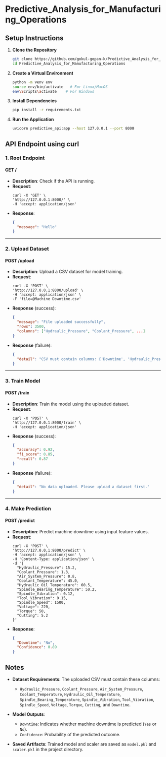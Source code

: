# Predictive_Analysis_for_Manufacturing_Operations

## Setup Instructions

1. **Clone the Repository**
   ```bash
   git clone https://github.com/gokul-gopan-k/Predictive_Analysis_for_Manufacturing_Operations.git
   cd Predictive_Analysis_for_Manufacturing_Operations
   ```

2. **Create a Virtual Environment**
   ```bash
   python -m venv env
   source env/bin/activate   # For Linux/MacOS
   env\Scripts\activate    # For Windows
   ```

3. **Install Dependencies**
   ```bash
   pip install -r requirements.txt
   ```

4. **Run the Application**
   ```bash
   uvicorn predictive_api:app --host 127.0.0.1 --port 8000
   ```

## API Endpoint using curl

### 1. Root Endpoint
#### **GET /**
- **Description**: Check if the API is running.
- **Request**:
  ```
  curl -X 'GET' \
  'http://127.0.0.1:8000/' \
  -H 'accept: application/json'
  ```
- **Response**:
  ```json
  {
    "message": "Hello"
  }
  ```

---

### 2. Upload Dataset
#### **POST /upload**
- **Description**: Upload a CSV dataset for model training.
- **Request**:
  ```
  curl -X 'POST' \
  'http://127.0.0.1:8000/upload' \
  -H 'accept: application/json' \
  -F 'file=@Machine Downtime.csv'
  ```
- **Response** (success):
  ```json
  {
    "message": "File uploaded successfully",
    "rows": 3500,
    "columns": ["Hydraulic_Pressure", "Coolant_Pressure", ...]
  }
  ```
- **Response** (failure):
  ```json
  {
    "detail": "CSV must contain columns: {'Downtime', 'Hydraulic_Pressure', ...}"
  }
  ```

---

### 3. Train Model
#### **POST /train**
- **Description**: Train the model using the uploaded dataset.
- **Request**:
  ```
  curl -X 'POST' \
  'http://127.0.0.1:8000/train' \
  -H 'accept: application/json'
  ```
- **Response** (success):
  ```json
  {
    "accuracy": 0.92,
    "f1_score": 0.85,
    "recall": 0.87
  }
  ```
- **Response** (failure):
  ```json
  {
    "detail": "No data uploaded. Please upload a dataset first."
  }
  ```

---

### 4. Make Prediction
#### **POST /predict**
- **Description**: Predict machine downtime using input feature values.
- **Request**:
  ```
  curl -X 'POST' \
  'http://127.0.0.1:8000/predict' \
  -H 'accept: application/json' \
  -H 'Content-Type: application/json' \
  -d '{
    "Hydraulic_Pressure": 15.2,
    "Coolant_Pressure": 1.3,
    "Air_System_Pressure": 0.8,
    "Coolant_Temperature": 45.0,
    "Hydraulic_Oil_Temperature": 60.5,
    "Spindle_Bearing_Temperature": 50.2,
    "Spindle_Vibration": 0.12,
    "Tool_Vibration": 0.15,
    "Spindle_Speed": 1500,
    "Voltage": 220,
    "Torque": 50,
    "Cutting": 5.2
  }'
  ```
- **Response**:
  ```json
  {
    "Downtime": "No",
    "Confidence": 0.89
  }
  ```

## Notes
- **Dataset Requirements**:
  The uploaded CSV must contain these columns:
  - `Hydraulic_Pressure`, `Coolant_Pressure`, `Air_System_Pressure`, `Coolant_Temperature`, `Hydraulic_Oil_Temperature`, `Spindle_Bearing_Temperature`, `Spindle_Vibration`, `Tool_Vibration`, `Spindle_Speed`, `Voltage`, `Torque`, `Cutting`, and `Downtime`.

- **Model Outputs**:
  - `Downtime`: Indicates whether machine downtime is predicted (`Yes` or `No`).
  - `Confidence`: Probability of the predicted outcome.

- **Saved Artifacts**:
  Trained model and scaler are saved as `model.pkl` and `scaler.pkl` in the project directory.
